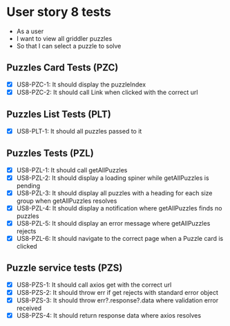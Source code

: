 # User story 8 tests

- As a user
- I want to view all griddler puzzles
- So that I can select a puzzle to solve

## Puzzles Card Tests (PZC)

- [x] US8-PZC-1: It should display the puzzleIndex
- [x] US8-PZC-2: It should call Link when clicked with the correct url

## Puzzles List Tests (PLT)

- [x] US8-PLT-1: It should all puzzles passed to it

## Puzzles Tests (PZL)

- [x] US8-PZL-1: It should call getAllPuzzles
- [x] US8-PZL-2: It should display a loading spiner while getAllPuzzles is pending
- [x] US8-PZL-3: It should display all puzzles with a heading for each size group when getAllPuzzles resolves
- [x] US8-PZL-4: It should display a notification where getAllPuzzles finds no puzzles
- [x] US8-PZL-5: It should display an error message where getAllPuzzles rejects
- [x] US8-PZL-6: It should navigate to the correct page when a Puzzle card is clicked

## Puzzle service tests (PZS)

- [x] US8-PZS-1: It should call axios get with the correct url
- [x] US8-PZS-2: It should throw err if get rejects with standard error object
- [x] US8-PZS-3: It should throw err?.response?.data where validation error received
- [x] US8-PZS-4: It should return response data where axios resolves
